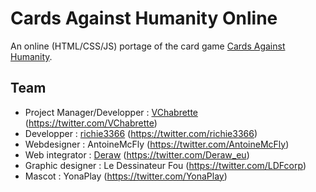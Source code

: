 Cards Against Humanity Online
=============================

An online (HTML/CSS/JS) portage of the card game [Cards Against Humanity](http://cardsagainsthumanity.com/).

Team
----

* Project Manager/Developper : [VChabrette](https://github.com/VChabrette) (https://twitter.com/VChabrette)
* Developper : [richie3366](https://github.com/richie3366) (https://twitter.com/richie3366)
* Webdesigner : AntoineMcFly (https://twitter.com/AntoineMcFly)
* Web integrator : [Deraw](https://github.com/Deraw-) (https://twitter.com/Deraw_eu)
* Graphic designer : Le Dessinateur Fou (https://twitter.com/LDFcorp)
* Mascot : YonaPlay (https://twitter.com/YonaPlay)
